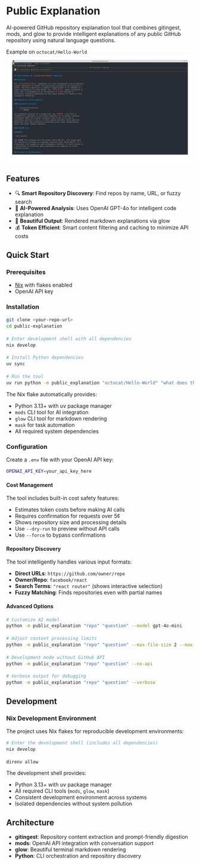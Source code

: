 # Public Explanation

AI-powered GitHub repository explanation tool that combines gitingest, mods, and glow to provide intelligent explanations of any public GitHub repository using natural language questions.

Example on `octocat/Hello-World`
![Example on octocat/Hello-World](example.png)


## Features

- 🔍 **Smart Repository Discovery**: Find repos by name, URL, or fuzzy search
- 🧠 **AI-Powered Analysis**: Uses OpenAI GPT-4o for intelligent code explanation
- 📝 **Beautiful Output**: Rendered markdown explanations via glow
- 💰 **Token Efficient**: Smart content filtering and caching to minimize API costs

## Quick Start

### Prerequisites

- [Nix](https://nixos.org/download.html) with flakes enabled
- OpenAI API key

### Installation

```bash
git clone <your-repo-url>
cd public-explanation

# Enter development shell with all dependencies
nix develop

# Install Python dependencies
uv sync

# Run the tool
uv run python -m public_explanation "octocat/Hello-World" "what does this repository do?"
```

The Nix flake automatically provides:
- Python 3.13+ with uv package manager
- `mods` CLI tool for AI integration
- `glow` CLI tool for markdown rendering
- `mask` for task automation
- All required system dependencies

### Configuration

Create a `.env` file with your OpenAI API key:
```bash
OPENAI_API_KEY=your_api_key_here
```

#### Cost Management

The tool includes built-in cost safety features:
- Estimates token costs before making AI calls
- Requires confirmation for requests over 5¢
- Shows repository size and processing details
- Use `--dry-run` to preview without API calls
- Use `--force` to bypass confirmations

#### Repository Discovery

The tool intelligently handles various input formats:
- **Direct URLs**: `https://github.com/owner/repo`
- **Owner/Repo**: `facebook/react`
- **Search Terms**: `"react router"` (shows interactive selection)
- **Fuzzy Matching**: Finds repositories even with partial names

#### Advanced Options

```bash
# Customize AI model
python -m public_explanation "repo" "question" --model gpt-4o-mini

# Adjust content processing limits
python -m public_explanation "repo" "question" --max-file-size 2 --max-total-size 100

# Development mode without GitHub API
python -m public_explanation "repo" "question" --no-api

# Verbose output for debugging
python -m public_explanation "repo" "question" --verbose
```

## Development

### Nix Development Environment

The project uses Nix flakes for reproducible development environments:

```bash
# Enter the development shell (includes all dependencies)
nix develop

direnv allow
```

The development shell provides:
- Python 3.13+ with uv package manager
- All required CLI tools (`mods`, `glow`, `mask`)
- Consistent development environment across systems
- Isolated dependencies without system pollution

## Architecture

- **gitingest**: Repository content extraction and prompt-friendly digestion
- **mods**: OpenAI API integration with conversation support
- **glow**: Beautiful terminal markdown rendering  
- **Python**: CLI orchestration and repository discovery
